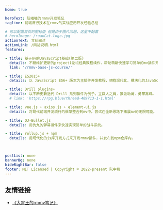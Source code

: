 ```yaml
---
home: true

heroText: 阮喵喵的rmmv开发笔记
tagline: 前端流行技术在rmmv的实战应用开发经验总结

# 可以配置首页的图标值 但是由于图片问题，这里不配置
# heroImage: /ruanCat-logo.jpg
actionText: 立刻阅读
actionLink: /网站说明.html
features:

- title: 基于mv的JavaScript基础(第二版)
  details: 不断维护更新的project1论坛经典教程续作，帮助萌新快速学习简单的mv插件开发。
  link: '/rmmv-base-js-course/'

- title: ES2015+
  details: 以 JavaScript ES6+ 版本为主插件开发教程，拥抱现代化、模块化的JavaScript。

- title: Drill plugins+
  details: 以不断更新迭代 Drill 系列插件为例子。立巨人之肩，推波助澜，勇攀高峰。
  # link: 'https://rpg.blue/thread-409713-1-1.html'

- title: vue.js + axios.js + element-ui.js
  details: 将现代前端开发流行的框架整合到mv中。尝试在全新思路下拓展mv的无限可能。

- title: QJ-Bullet.js
  details: 用仇九的弹幕插件来快速实现简单的战斗系统。

- title: rollup.js + npm
  details: 用现代化的js库开发方式来开发rmmv插件，并发布到npm仓库内。
  


postList: none
bannerBg: none
hideRightBar: false
footer: MIT Licensed | Copyright © 2022-present 阮中楠
---
```




## 友情链接
- [《大胃王的rmmv笔记》](https://hechicollegecomputerassociation.gitee.io/justbiubiubiul-rmmv-docs/)




